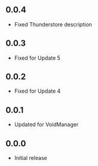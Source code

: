 ## 0.0.4
- Fixed Thunderstore description

## 0.0.3
- Fixed for Update 5

## 0.0.2
- Fixed for Update 4

## 0.0.1
- Updated for VoidManager

## 0.0.0
- Initial release